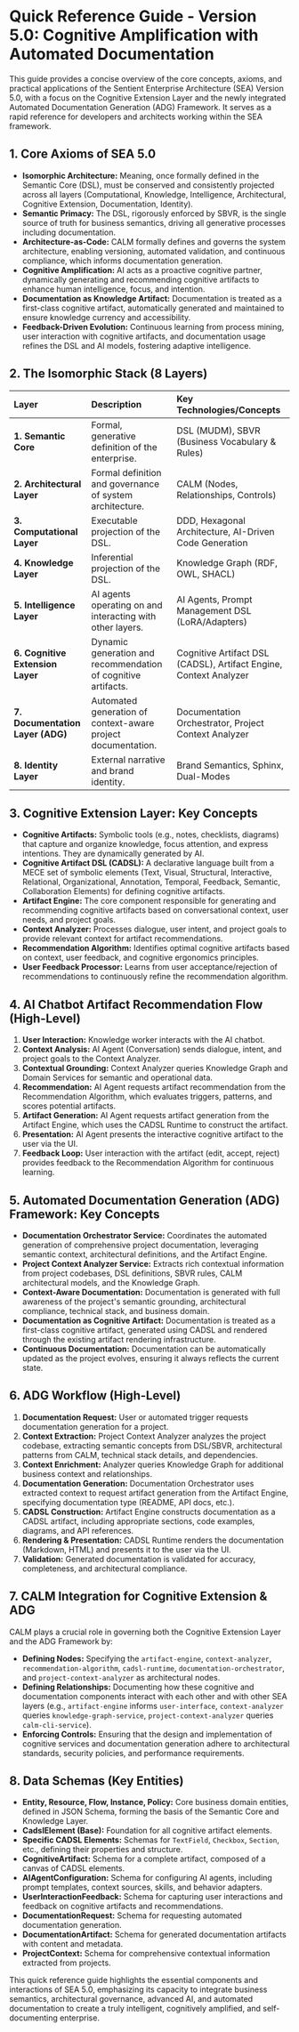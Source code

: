 # **Quick Reference Guide - Version 5.0: Cognitive Amplification with Automated Documentation**

This guide provides a concise overview of the core concepts, axioms, and practical applications of the Sentient Enterprise Architecture (SEA) Version 5.0, with a focus on the Cognitive Extension Layer and the newly integrated Automated Documentation Generation (ADG) Framework. It serves as a rapid reference for developers and architects working within the SEA framework.

## **1. Core Axioms of SEA 5.0**

*   **Isomorphic Architecture:** Meaning, once formally defined in the Semantic Core (DSL), must be conserved and consistently projected across all layers (Computational, Knowledge, Intelligence, Architectural, Cognitive Extension, Documentation, Identity).
*   **Semantic Primacy:** The DSL, rigorously enforced by SBVR, is the single source of truth for business semantics, driving all generative processes including documentation.
*   **Architecture-as-Code:** CALM formally defines and governs the system architecture, enabling versioning, automated validation, and continuous compliance, which informs documentation generation.
*   **Cognitive Amplification:** AI acts as a proactive cognitive partner, dynamically generating and recommending cognitive artifacts to enhance human intelligence, focus, and intention.
*   **Documentation as Knowledge Artifact:** Documentation is treated as a first-class cognitive artifact, automatically generated and maintained to ensure knowledge currency and accessibility.
*   **Feedback-Driven Evolution:** Continuous learning from process mining, user interaction with cognitive artifacts, and documentation usage refines the DSL and AI models, fostering adaptive intelligence.

## **2. The Isomorphic Stack (8 Layers)**

| Layer | Description | Key Technologies/Concepts |
| :---- | :---------- | :------------------------ |
| **1. Semantic Core** | Formal, generative definition of the enterprise. | DSL (MUDM), SBVR (Business Vocabulary & Rules) |
| **2. Architectural Layer** | Formal definition and governance of system architecture. | CALM (Nodes, Relationships, Controls) |
| **3. Computational Layer** | Executable projection of the DSL. | DDD, Hexagonal Architecture, AI-Driven Code Generation |
| **4. Knowledge Layer** | Inferential projection of the DSL. | Knowledge Graph (RDF, OWL, SHACL) |
| **5. Intelligence Layer** | AI agents operating on and interacting with other layers. | AI Agents, Prompt Management DSL (LoRA/Adapters) |
| **6. Cognitive Extension Layer** | Dynamic generation and recommendation of cognitive artifacts. | Cognitive Artifact DSL (CADSL), Artifact Engine, Context Analyzer |
| **7. Documentation Layer (ADG)** | Automated generation of context-aware project documentation. | Documentation Orchestrator, Project Context Analyzer |
| **8. Identity Layer** | External narrative and brand identity. | Brand Semantics, Sphinx, Dual-Modes |

## **3. Cognitive Extension Layer: Key Concepts**

*   **Cognitive Artifacts:** Symbolic tools (e.g., notes, checklists, diagrams) that capture and organize knowledge, focus attention, and express intentions. They are dynamically generated by AI.
*   **Cognitive Artifact DSL (CADSL):** A declarative language built from a MECE set of symbolic elements (Text, Visual, Structural, Interactive, Relational, Organizational, Annotation, Temporal, Feedback, Semantic, Collaboration Elements) for defining cognitive artifacts.
*   **Artifact Engine:** The core component responsible for generating and recommending cognitive artifacts based on conversational context, user needs, and project goals.
*   **Context Analyzer:** Processes dialogue, user intent, and project goals to provide relevant context for artifact recommendations.
*   **Recommendation Algorithm:** Identifies optimal cognitive artifacts based on context, user feedback, and cognitive ergonomics principles.
*   **User Feedback Processor:** Learns from user acceptance/rejection of recommendations to continuously refine the recommendation algorithm.

## **4. AI Chatbot Artifact Recommendation Flow (High-Level)**

1.  **User Interaction:** Knowledge worker interacts with the AI chatbot.
2.  **Context Analysis:** AI Agent (Conversation) sends dialogue, intent, and project goals to the Context Analyzer.
3.  **Contextual Grounding:** Context Analyzer queries Knowledge Graph and Domain Services for semantic and operational data.
4.  **Recommendation:** AI Agent requests artifact recommendation from the Recommendation Algorithm, which evaluates triggers, patterns, and scores potential artifacts.
5.  **Artifact Generation:** AI Agent requests artifact generation from the Artifact Engine, which uses the CADSL Runtime to construct the artifact.
6.  **Presentation:** AI Agent presents the interactive cognitive artifact to the user via the UI.
7.  **Feedback Loop:** User interaction with the artifact (edit, accept, reject) provides feedback to the Recommendation Algorithm for continuous learning.

## **5. Automated Documentation Generation (ADG) Framework: Key Concepts**

*   **Documentation Orchestrator Service:** Coordinates the automated generation of comprehensive project documentation, leveraging semantic context, architectural definitions, and the Artifact Engine.
*   **Project Context Analyzer Service:** Extracts rich contextual information from project codebases, DSL definitions, SBVR rules, CALM architectural models, and the Knowledge Graph.
*   **Context-Aware Documentation:** Documentation is generated with full awareness of the project's semantic grounding, architectural compliance, technical stack, and business domain.
*   **Documentation as Cognitive Artifact:** Documentation is treated as a first-class cognitive artifact, generated using CADSL and rendered through the existing artifact rendering infrastructure.
*   **Continuous Documentation:** Documentation can be automatically updated as the project evolves, ensuring it always reflects the current state.

## **6. ADG Workflow (High-Level)**

1.  **Documentation Request:** User or automated trigger requests documentation generation for a project.
2.  **Context Extraction:** Project Context Analyzer analyzes the project codebase, extracting semantic concepts from DSL/SBVR, architectural patterns from CALM, technical stack details, and dependencies.
3.  **Context Enrichment:** Analyzer queries Knowledge Graph for additional business context and relationships.
4.  **Documentation Generation:** Documentation Orchestrator uses extracted context to request artifact generation from the Artifact Engine, specifying documentation type (README, API docs, etc.).
5.  **CADSL Construction:** Artifact Engine constructs documentation as a CADSL artifact, including appropriate sections, code examples, diagrams, and API references.
6.  **Rendering & Presentation:** CADSL Runtime renders the documentation (Markdown, HTML) and presents it to the user via the UI.
7.  **Validation:** Generated documentation is validated for accuracy, completeness, and architectural compliance.

## **7. CALM Integration for Cognitive Extension & ADG**

CALM plays a crucial role in governing both the Cognitive Extension Layer and the ADG Framework by:

*   **Defining Nodes:** Specifying the `artifact-engine`, `context-analyzer`, `recommendation-algorithm`, `cadsl-runtime`, `documentation-orchestrator`, and `project-context-analyzer` as architectural nodes.
*   **Defining Relationships:** Documenting how these cognitive and documentation components interact with each other and with other SEA layers (e.g., `artifact-engine` informs `user-interface`, `context-analyzer` queries `knowledge-graph-service`, `project-context-analyzer` queries `calm-cli-service`).
*   **Enforcing Controls:** Ensuring that the design and implementation of cognitive services and documentation generation adhere to architectural standards, security policies, and performance requirements.

## **8. Data Schemas (Key Entities)**

*   **Entity, Resource, Flow, Instance, Policy:** Core business domain entities, defined in JSON Schema, forming the basis of the Semantic Core and Knowledge Layer.
*   **CadslElement (Base):** Foundation for all cognitive artifact elements.
*   **Specific CADSL Elements:** Schemas for `TextField`, `Checkbox`, `Section`, etc., defining their properties and structure.
*   **CognitiveArtifact:** Schema for a complete artifact, composed of a canvas of CADSL elements.
*   **AIAgentConfiguration:** Schema for configuring AI agents, including prompt templates, context sources, skills, and behavior adapters.
*   **UserInteractionFeedback:** Schema for capturing user interactions and feedback on cognitive artifacts and recommendations.
*   **DocumentationRequest:** Schema for requesting automated documentation generation.
*   **DocumentationArtifact:** Schema for generated documentation artifacts with content and metadata.
*   **ProjectContext:** Schema for comprehensive contextual information extracted from projects.

This quick reference guide highlights the essential components and interactions of SEA 5.0, emphasizing its capacity to integrate business semantics, architectural governance, advanced AI, and automated documentation to create a truly intelligent, cognitively amplified, and self-documenting enterprise.
